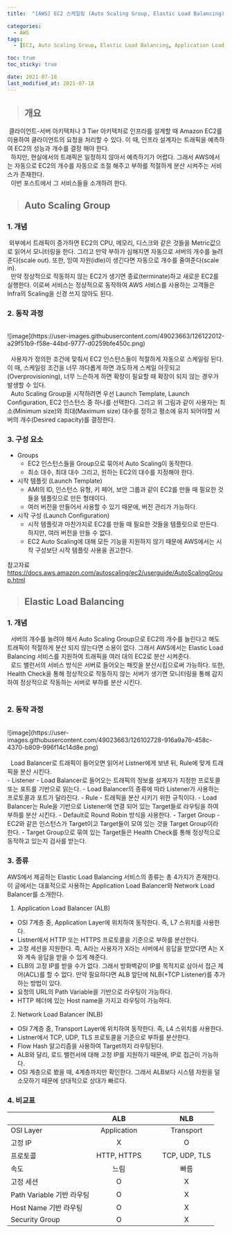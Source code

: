 ```yaml
---
title:  "[AWS] EC2 스케일링 (Auto Scaling Group, Elastic Load Balancing)"

categories:
  - AWS
tags:
  - [EC2, Auto Scaling Group, Elastic Load Balancing, Application Load Balancer, Network Load Balancer]

toc: true
toc_sticky: true

date: 2021-07-18
last_modified_at: 2021-07-18
---
```




> ## 개요

 &nbsp;클라이언트-서버 아키텍처나 3 Tier 아키텍처로 인프라를 설계할 때 Amazon EC2를 이용하여 클라이언트의 요청을 처리할 수 있다. 이 때, 인프라 설계자는 트래픽을 예측하여 EC2의 성능과 개수를 결정 해야 한다.<br>&nbsp;
 하지만, 현실에서의 트래픽은 일정하지 않아서 예측하기가 어렵다. 그래서 AWS에서는 자동으로 EC2의 개수를 자동으로 조절 해주고 부하를 적절하게 분산 시켜주는 서비스가 존재한다.<br>&nbsp;
 이번 포스트에서 그 서비스들을 소개하려 한다.

> ## Auto Scaling Group

### 1. 개념

&nbsp;외부에서 트래픽이 증가하면 EC2의 CPU, 메모리, 디스크와 같은 것들을 Metric값으로 읽어서 모니터링을 한다. 그리고 만약 부하가 심해지면 자동으로 서버의 개수를 늘려준다(scale out). 또한, 잉여 자원(idle)이 생긴다면 자동으로 개수를 줄여준다(scale in). <br>
&nbsp;
만약 정상적으로 작동하지 않는 EC2가 생기면 종료(terminate)하고 새로운 EC2를 실행한다. 이로써 서비스는 정상적으로 동작하여 AWS 서비스를 사용하는 고객들은 Infra의 Scaling을 신경 쓰지 않아도 된다.

### 2. 동작 과정
<br>
![image](https://user-images.githubusercontent.com/49023663/126122012-a29f51b9-f58e-44bd-9777-d0259bfe450c.png)
<br><br>
&nbsp; 사용자가 정의한 조건에 맞춰서 EC2 인스턴스들이 적절하게 자동으로 스케일링 된다. 이 때, 스케일링 조건을 너무 까다롭게 하면 과도하게 스케일 아웃되고(Overprovisioning), 너무 느슨하게 하면 확장이 필요할 때 확장이 되지 않는 경우가 발생할 수 있다.<br>
&nbsp; Auto Scaling Group을 시작하려면 우선 Launch Template, Launch Configuration, EC2 인스턴스 중 하나를 선택한다. 그리고 위 그림과 같이 사용자는 최소(Minimum size)와 최대(Maximum size) 대수를 정하고 평소에 유지 되어야할 서버의 개수(Desired capacity)를 결정한다.

### 3. 구성 요소

- Groups
  - EC2 인스턴스들을 Group으로 묶어서 Auto Scaling이 동작한다.
  - 최소 대수, 최대 대수 그리고, 원하는 EC2의 대수를 지정해야 한다.
- 시작 템플릿 (Launch Template)
  - AMI의 ID, 인스턴스 유형, 키 페어, 보안 그룹과 같이 EC2를 만들 때 필요한 것들을 템플릿으로 만든 형태이다.
  - 여러 버전을 만들어서 사용할 수 있기 때문에, 버전 관리가 가능하다.
- 시작 구성 (Launch Configuration)
  - 시작 템플릿과 마찬가지로 EC2를 만들 때 필요한 것들을 템플릿으로 만든다. 하지만, 여러 버전을 만들 수 없다.
  - EC2 Auto Scaling에 대해 모든 기능을 지원하지 않기 때문에 AWS에서는 시작 구성보단 시작 템플릿 사용을 권고한다.


참고자료<br>
<https://docs.aws.amazon.com/autoscaling/ec2/userguide/AutoScalingGroup.html>


> ## Elastic Load Balancing

### 1. 개념
&nbsp; 서버의 개수를 늘려야 해서 Auto Scaling Group으로 EC2의 개수를 늘린다고 해도 트래픽이 적절하게 분산 되지 않는다면 소용이 없다. 그래서 AWS에서는 Elastic Load Balancing 서비스를 지원하여 트래픽을 여러 대의 EC2로 분산 시켜준다.<br>&nbsp;
로드 밸런서의 서비스 방식은 서버로 들어오는 패킷을 분산시킴으로써 가능하다. 또한, Health Check을 통해 정상적으로 작동하지 않는 서버가 생기면 모니터링을 통해 감지하여 정상적으로 작동하는 서버로 부하를 분산 시킨다.<br>&nbsp;

### 2. 동작 과정
<br>
![image](https://user-images.githubusercontent.com/49023663/126102728-916a9a76-458c-4370-b809-996f14c14d8e.png)
<br><br>
&nbsp; Load Balancer로 트래픽이 들어오면 읽어서 Listner에게 보낸 뒤, Rule에 맞게 트래픽을 분산 시킨다.<br>
- Listener
  - Load Balancer로 들어오는 트래픽의 정보를 설계자가 지정한 프로토콜 또는 포트를 기반으로 읽는다.
  - Load Balancer의 종류에 따라 Listener가 사용하는 프로토콜과 포트가 달라진다.
- Rule
  - 트래픽을 분산 시키기 위한 규칙이다.
  - Load Balancer는 Rule을 기반으로 Listener에 연결 되어 있는 Target들로 라우팅을 하여 부하를 분산 시킨다.
  - Default로 Round Robin 방식을 사용한다.
- Target Group
  - EC2와 같은 인스턴스가 Target이고 Target들이 모여 있는 것을 Target Group이라 한다.
  - Target Group으로 묶여 있는 Target들은 Health Check를 통해 정상적으로 동작하고 있는지 검사를 받는다.

### 3. 종류
AWS에서 제공하는 Elastic Load Balancing 서비스의 종류는 총 4가지가 존재한다. 이 글에서는 대표적으로 사용하는 Application Load Balancer와 Network Load Balancer를 소개한다.

1. Application Load Balancer (ALB)
- OSI 7계층 중, Application Layer에 위치하여 동작한다. 즉, L7 스위치를 사용한다.
- Listner에서 HTTP 또는 HTTPS 프로토콜을 기준으로 부하를 분산한다.
- 고정 세션을 지원한다. 즉, A라는 사용자가 X라는 서버에서 응답을 받았다면 A는 X와 계속 응답을 받을 수 있게 해준다.
- ELB의 고정 IP를 받을 수가 없다. 그래서 방화벽같이 IP를 목적지로 삼아서 접근 제어(ACL)를 할 수 없다. 만약 필요하다면 ALB 앞단에 NLB(+TCP Listener)를 추가하는 방법이 있다.
- 요청의 URL의 Path Variable을 기반으로 라우팅이 가능하다.
- HTTP 헤더에 있는 Host name을 가지고 라우팅이 가능하다.

2. Network Load Balancer (NLB)
- OSI 7계층 중, Transport Layer에 위치하여 동작한다. 즉, L4 스위치를 사용한다.
- Listner에서 TCP, UDP, TLS 프로토콜을 기준으로 부하를 분산한다.
- Flow Hash 알고리즘을 사용하여 Target까지 라우팅된다.
- ALB와 달리, 로드 밸런서에 대해 고정 IP를 지원하기 때문에, IP로 접근이 가능하다.
- OSI 계층으로 봤을 때, 4계층까지만 확인한다. 그래서 ALB보다 시스템 자원을 덜 소모하기 때문에 상대적으로 상대가 빠르다.

### 4. 비교표

||ALB|||NLB|
|:-----|:-----:|---|---|:-----:|
|OSI Layer|Application|||Transport|
|고정 IP|X|||O|
|프로토콜|HTTP, HTTPS|||TCP, UDP, TLS|
|속도|느림|||빠름|
|고정 세션|O|||X|
|Path Variable 기반 라우팅|O|||X|
|Host Name 기반 라우팅|O|||X|
|Security Group|O|||X|